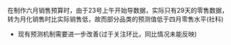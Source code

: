 在制作六月销售预算时，由于23号上午开始导数据，实际只有29天的零售数据，转为月化销售时比实际销售低，故而部分品类的预测值低于四月零售水平(社科)
+ 现有预测机制需要进一步改善(过于关注环比，同比情况未能反映)